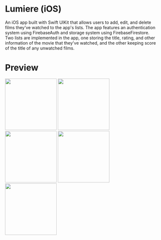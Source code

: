 # Lumiere (iOS)
 
An iOS app built with Swift UIKit that allows users to add, edit, and delete films they've watched to the app's lists. The app features an authentication system using FirebaseAuth and storage system using FirebaseFirestore. Two lists are implemented in the app, one storing the title, rating, and other information of the movie that they've watched, and the other keeping score of the title of any unwatched films.

# Preview

<p float = "left">
 <img src="https://user-images.githubusercontent.com/52476091/182854909-4e5e4cb5-e88b-4b09-b9d6-c4546ff53588.png" width = "170">
 <img src="https://user-images.githubusercontent.com/52476091/182854916-1c84c6e8-06a6-41e4-90ad-cb620775028a.png" width = "170">
 <img src="https://user-images.githubusercontent.com/52476091/182854925-7b846151-b52e-4e4a-885d-d1898a3bcb22.png" width = "170">
 <img src="https://user-images.githubusercontent.com/52476091/182854935-98e3f9f9-a8a2-4d84-b14f-a1c62c93c0e6.png" width = "170">
 <img src="https://user-images.githubusercontent.com/52476091/182854947-66f6c38c-2399-4c2f-bb13-38f980f8ace1.png" width = "170">
</p>

